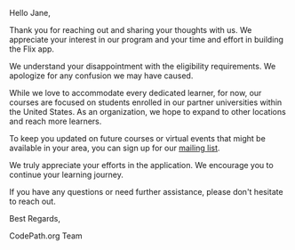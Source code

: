 Hello Jane,

Thank you for reaching out and sharing your thoughts with us. We appreciate your interest in our program and your time and effort in building the Flix app.

We understand your disappointment with the eligibility requirements. We apologize for any confusion we may have caused.

While we love to accommodate every dedicated learner, for now, our courses are focused on students enrolled in our partner universities within the United States. As an organization, we hope to expand to other locations and reach more learners.

To keep you updated on future courses or virtual events that might be available in your area, you can sign up for our [mailing list](https://share.hsforms.com/1eg_EOoQpR4ObU4s8fUES2Q36gst).

We truly appreciate your efforts in the application. We encourage you to continue your learning journey.

If you have any questions or need further assistance, please don't hesitate to reach out.

Best Regards,

CodePath.org Team
